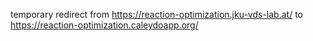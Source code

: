 temporary redirect from https://reaction-optimization.jku-vds-lab.at/ to https://reaction-optimization.caleydoapp.org/
